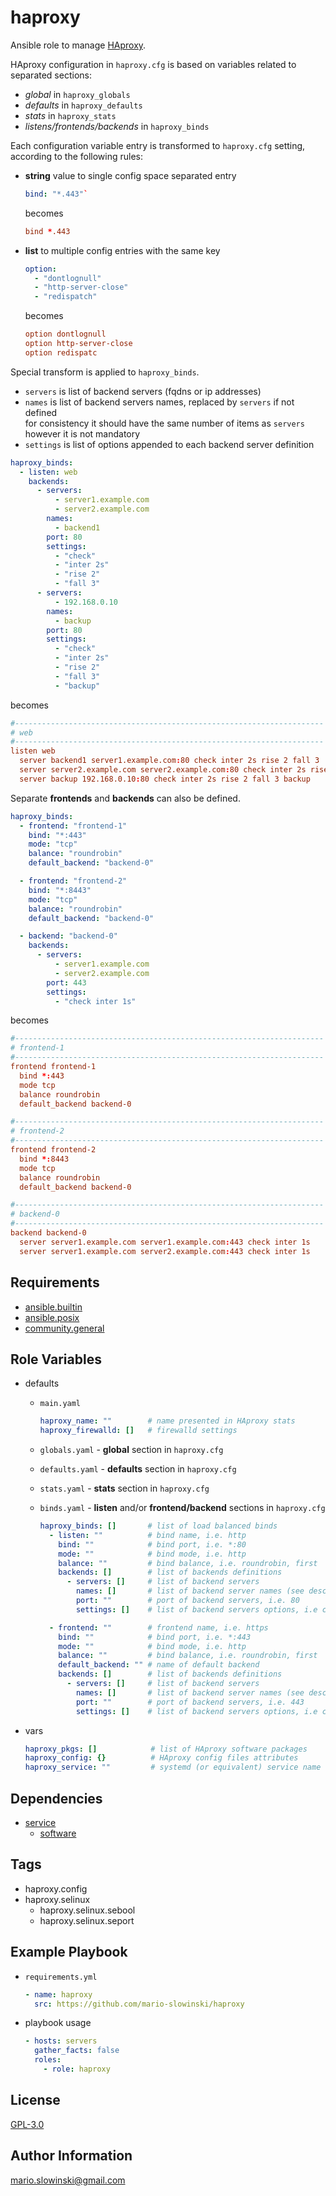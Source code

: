 haproxy
=======

Ansible role to manage [HAproxy](http://cbonte.github.io/haproxy-dconv/2.4/configuration.html).

HAproxy configuration in `haproxy.cfg` is based on variables related to separated sections:

* *global* in `haproxy_globals`
* *defaults* in `haproxy_defaults`
* *stats* in `haproxy_stats`
* *listens/frontends/backends* in `haproxy_binds`

Each configuration variable entry is transformed to `haproxy.cfg` setting, according to the following rules:

* **string** value to single config space separated entry

  ```yaml
  bind: "*.443"`
  ```

  becomes

  ```conf
  bind *.443
  ```

* **list** to multiple config entries with the same key

  ```yaml
  option:
    - "dontlognull"
    - "http-server-close"
    - "redispatch"
  ```

  becomes

  ```conf
  option dontlognull
  option http-server-close
  option redispatc
  ```

Special transform is applied to `haproxy_binds`.

* `servers` is list of backend servers (fqdns or ip addresses)
* `names` is list of backend servers names, replaced by `servers` if not defined</br>
   for consistency it should have the same number of items as `servers` however it is not mandatory
* `settings` is list of options appended to each backend server definition

```yaml
haproxy_binds:
  - listen: web
    backends:
      - servers:
          - server1.example.com
          - server2.example.com
        names:
          - backend1
        port: 80
        settings:
          - "check"
          - "inter 2s"
          - "rise 2"
          - "fall 3"
      - servers:
          - 192.168.0.10
        names:
          - backup
        port: 80
        settings:
          - "check"
          - "inter 2s"
          - "rise 2"
          - "fall 3"
          - "backup"
```

becomes

```conf
#---------------------------------------------------------------------
# web
#---------------------------------------------------------------------
listen web
  server backend1 server1.example.com:80 check inter 2s rise 2 fall 3
  server server2.example.com server2.example.com:80 check inter 2s rise 2 fall 3
  server backup 192.168.0.10:80 check inter 2s rise 2 fall 3 backup
```

Separate **frontends** and **backends** can also be defined.

```yaml
haproxy_binds:
  - frontend: "frontend-1"
    bind: "*:443"
    mode: "tcp"
    balance: "roundrobin"
    default_backend: "backend-0"

  - frontend: "frontend-2"
    bind: "*:8443"
    mode: "tcp"
    balance: "roundrobin"
    default_backend: "backend-0"

  - backend: "backend-0"
    backends:
      - servers:
          - server1.example.com
          - server2.example.com
        port: 443
        settings:
          - "check inter 1s"
```

becomes

```conf
#---------------------------------------------------------------------
# frontend-1
#---------------------------------------------------------------------
frontend frontend-1
  bind *:443
  mode tcp
  balance roundrobin
  default_backend backend-0

#---------------------------------------------------------------------
# frontend-2
#---------------------------------------------------------------------
frontend frontend-2
  bind *:8443
  mode tcp
  balance roundrobin
  default_backend backend-0

#---------------------------------------------------------------------
# backend-0
#---------------------------------------------------------------------
backend backend-0
  server server1.example.com server1.example.com:443 check inter 1s
  server server1.example.com server2.example.com:443 check inter 1s
```

Requirements
------------

* [ansible.builtin](https://docs.ansible.com/ansible/latest/collections/ansible/builtin/index.html)
* [ansible.posix](https://docs.ansible.com/ansible/latest/collections/ansible/posix/index.html)
* [community.general](https://docs.ansible.com/ansible/latest/collections/community/general/)

Role Variables
--------------

* defaults

  * `main.yaml`

    ```yaml
    haproxy_name: ""        # name presented in HAproxy stats
    haproxy_firewalld: []   # firewalld settings
    ```

  * `globals.yaml` - **global** section in `haproxy.cfg`
  * `defaults.yaml` - **defaults** section in `haproxy.cfg`
  * `stats.yaml` - **stats** section in `haproxy.cfg`
  * `binds.yaml` - **listen** and/or **frontend/backend** sections in `haproxy.cfg`

    ```yaml
    haproxy_binds: []       # list of load balanced binds
      - listen: ""          # bind name, i.e. http
        bind: ""            # bind port, i.e. *:80
        mode: ""            # bind mode, i.e. http
        balance: ""         # bind balance, i.e. roundrobin, first
        backends: []        # list of backends definitions
          - servers: []     # list of backend servers
            names: []       # list of backend server names (see description)
            port: ""        # port of backend servers, i.e. 80
            settings: []    # list of backend servers options, i.e check

      - frontend: ""        # frontend name, i.e. https
        bind: ""            # bind port, i.e. *:443
        mode: ""            # bind mode, i.e. http
        balance: ""         # bind balance, i.e. roundrobin, first
        default_backend: "" # name of default backend
        backends: []        # list of backends definitions
          - servers: []     # list of backend servers
            names: []       # list of backend server names (see description)
            port: ""        # port of backend servers, i.e. 443
            settings: []    # list of backend servers options, i.e check
    ```

* vars

  ```yaml
  haproxy_pkgs: []            # list of HAproxy software packages
  haproxy_config: {}          # HAproxy config files attributes
  haproxy_service: ""         # systemd (or equivalent) service name
  ```

Dependencies
------------

* [service](https://github.com/mario-slowinski/service)
  * [software](https://github.com/mario-slowinski/software)

Tags
----

* haproxy.config
* haproxy.selinux
  * haproxy.selinux.sebool
  * haproxy.selinux.seport

Example Playbook
----------------

* `requirements.yml`

  ```yaml
  - name: haproxy
    src: https://github.com/mario-slowinski/haproxy
  ```

* playbook usage

  ```yaml
  - hosts: servers
    gather_facts: false
    roles:
      - role: haproxy
  ```

License
-------

[GPL-3.0](https://www.gnu.org/licenses/gpl-3.0.html)

Author Information
------------------

[mario.slowinski@gmail.com](mailto:mario.slowinski@gmail.com)

